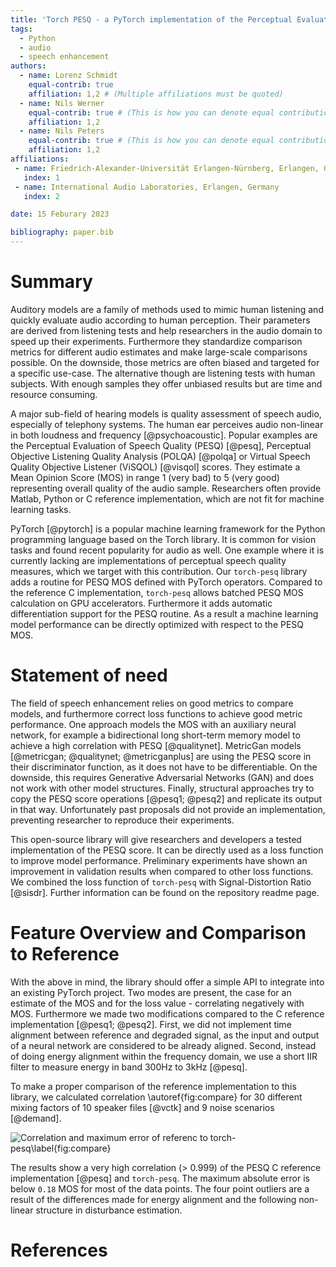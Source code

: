 ```yaml
---
title: 'Torch PESQ - a PyTorch implementation of the Perceptual Evaluation of Speech Quality'
tags:
  - Python
  - audio
  - speech enhancement
authors:
  - name: Lorenz Schmidt
    equal-contrib: true
    affiliation: 1,2 # (Multiple affiliations must be quoted)
  - name: Nils Werner
    equal-contrib: true # (This is how you can denote equal contributions between multiple authors)
    affiliation: 1,2
  - name: Nils Peters
    equal-contrib: true # (This is how you can denote equal contributions between multiple authors)
    affiliation: 1,2
affiliations:
 - name: Friedrich-Alexander-Universität Erlangen-Nürnberg, Erlangen, Germany
   index: 1
 - name: International Audio Laboratories, Erlangen, Germany
   index: 2

date: 15 Feburary 2023

bibliography: paper.bib
---
```


# Summary

Auditory models are a family of methods used to mimic human listening and quickly evaluate audio according to human perception. Their parameters are derived from listening tests and help researchers in the audio domain to speed up their experiments. Furthermore they standardize comparison metrics for different audio estimates and make large-scale comparisons possible. On the downside, those metrics are often biased and targeted for a specific use-case. The alternative though are listening tests with human subjects. With enough samples they offer unbiased results but are time and resource consuming.

A major sub-field of hearing models is quality assessment of speech audio, especially of telephony systems. The human ear perceives audio non-linear in both loudness and frequency [@psychoacoustic]. Popular examples are the Perceptual Evaluation of Speech Quality (PESQ) [@pesq], Perceptual Objective Listening Quality Analysis (POLQA) [@polqa] or Virtual Speech Quality Objective Listener (ViSQOL) [@visqol] scores. They estimate a Mean Opinion Score (MOS) in range 1 (very bad) to 5 (very good) representing overall quality of the audio sample. Researchers often provide Matlab, Python or C reference implementation, which are not fit for machine learning tasks.

PyTorch [@pytorch] is a popular machine learning framework for the Python programming language based on the Torch library. It is common for vision tasks and found recent popularity for audio as well. One example where it is currently lacking are implementations of perceptual speech quality measures, which we target with this contribution. Our `torch-pesq` library adds a routine for PESQ MOS defined with PyTorch operators. Compared to the reference C implementation, `torch-pesq` allows batched PESQ MOS calculation on GPU accelerators. Furthermore it adds automatic differentiation support for the PESQ routine. As a result a machine learning model performance can be directly optimized with respect to the PESQ MOS.

# Statement of need

The field of speech enhancement relies on good metrics to compare models, and furthermore correct loss functions to achieve good metric performance. One approach models the MOS with an auxiliary neural network, for example a bidirectional long short-term memory model to achieve a high correlation with PESQ [@qualitynet]. MetricGan models [@metricgan; @qualitynet; @metricganplus] are using the PESQ score in their discriminator function, as it does not have to be differentiable. On the downside, this requires Generative Adversarial Networks (GAN) and does not work with other model structures. Finally, structural approaches try to copy the PESQ score operations [@pesq1; @pesq2] and replicate its output in that way. Unfortunately past proposals did not provide an implementation, preventing researcher to reproduce their experiments.

This open-source library will give researchers and developers a tested implementation of the PESQ score. It can be directly used as a loss function to improve model performance. Preliminary experiments have shown an improvement in validation results when compared to other loss functions. We combined the loss function of `torch-pesq` with Signal-Distortion Ratio [@sisdr]. Further information can be found on the repository readme page.

# Feature Overview and Comparison to Reference

With the above in mind, the library should offer a simple API to integrate into an existing PyTorch project. Two modes are present, the case for an estimate of the MOS and for the loss value - correlating negatively with MOS. Furthermore we made two modifications compared to the C reference implementation [@pesq1; @pesq2]. First, we did not implement time alignment between reference and degraded signal, as the input and output of a neural network are considered to be already aligned. Second, instead of doing energy alignment within the frequency domain, we use a short IIR filter to measure energy in band 300Hz to 3kHz [@pesq].

To make a proper comparison of the reference implementation to this library, we calculated correlation \autoref{fig:compare} for 30 different mixing factors of 10 speaker files [@vctk] and 9 noise scenarios [@demand].

![Correlation and maximum error of referenc to torch-pesq\label{fig:compare}](./compare_reference.png)

The results show a very high correlation (> 0.999) of the PESQ C reference implementation [@pesq] and `torch-pesq`. The maximum absolute error is below `0.18` MOS for most of the data points. The four point outliers are a result of the differences made for energy alignment and the following non-linear structure in disturbance estimation. 

# References
